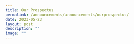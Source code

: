 ```yaml
---
title: Our Prospectus
permalink: /announcements/announcements/ourprospectus/
date: 2023-05-23
layout: post
description: ""
image: ""
---
```

